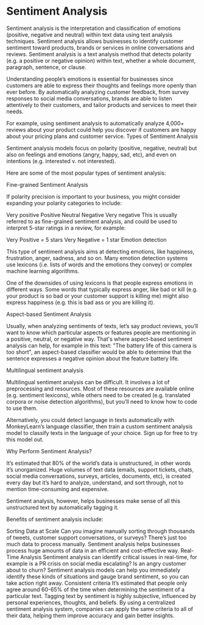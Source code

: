 # Sentiment Analysis
Sentiment analysis is the interpretation and classification of emotions (positive, negative and neutral) within text data using text analysis techniques. Sentiment analysis allows businesses to identify customer sentiment toward products, brands or services in online conversations and reviews.
Sentiment analysis is a text analysis method that detects polarity (e.g. a positive or negative opinion) within text, whether a whole document, paragraph, sentence, or clause.

Understanding people’s emotions is essential for businesses since customers are able to express their thoughts and feelings more openly than ever before. By automatically analyzing customer feedback, from survey responses to social media conversations, brands are able to listen attentively to their customers, and tailor products and services to meet their needs.

For example, using sentiment analysis to automatically analyze 4,000+ reviews about your product could help you discover if customers are happy about your pricing plans and customer service.
Types of Sentiment Analysis

Sentiment analysis models focus on polarity (positive, negative, neutral) but also on feelings and emotions (angry, happy, sad, etc), and even on intentions (e.g. interested v. not interested).

Here are some of the most popular types of sentiment analysis:

Fine-grained Sentiment Analysis

If polarity precision is important to your business, you might consider expanding your polarity categories to include:

Very positive
Positive
Neutral
Negative
Very negative
This is usually referred to as fine-grained sentiment analysis, and could be used to interpret 5-star ratings in a review, for example:

Very Positive = 5 stars
Very Negative = 1 star
Emotion detection

This type of sentiment analysis aims at detecting emotions, like happiness, frustration, anger, sadness, and so on. Many emotion detection systems use lexicons (i.e. lists of words and the emotions they convey) or complex machine learning algorithms.

One of the downsides of using lexicons is that people express emotions in different ways. Some words that typically express anger, like bad or kill (e.g. your product is so bad or your customer support is killing me) might also express happiness (e.g. this is bad ass or you are killing it).

Aspect-based Sentiment Analysis

Usually, when analyzing sentiments of texts, let’s say product reviews, you’ll want to know which particular aspects or features people are mentioning in a positive, neutral, or negative way. That's where aspect-based sentiment analysis can help, for example in this text: "The battery life of this camera is too short", an aspect-based classifier would be able to determine that the sentence expresses a negative opinion about the feature battery life.

Multilingual sentiment analysis

Multilingual sentiment analysis can be difficult. It involves a lot of preprocessing and resources. Most of these resources are available online (e.g. sentiment lexicons), while others need to be created (e.g. translated corpora or noise detection algorithms), but you’ll need to know how to code to use them.

Alternatively, you could detect language in texts automatically with MonkeyLearn’s language classifier, then train a custom sentiment analysis model to classify texts in the language of your choice. Sign up for free to try this model out.

Why Perform Sentiment Analysis?

It’s estimated that 80% of the world’s data is unstructured, in other words it’s unorganized. Huge volumes of text data (emails, support tickets, chats, social media conversations, surveys, articles, documents, etc), is created every day but it’s hard to analyze, understand, and sort through, not to mention time-consuming and expensive.

Sentiment analysis, however, helps businesses make sense of all this unstructured text by automatically tagging it.

Benefits of sentiment analysis include:

Sorting Data at Scale Can you imagine manually sorting through thousands of tweets, customer support conversations, or surveys? There’s just too much data to process manually. Sentiment analysis helps businesses process huge amounts of data in an efficient and cost-effective way.
Real-Time Analysis Sentiment analysis can identify critical issues in real-time, for example is a PR crisis on social media escalating? Is an angry customer about to churn? Sentiment analysis models can help you immediately identify these kinds of situations and gauge brand sentiment, so you can take action right away.
Consistent criteria It’s estimated that people only agree around 60-65% of the time when determining the sentiment of a particular text. Tagging text by sentiment is highly subjective, influenced by personal experiences, thoughts, and beliefs. By using a centralized sentiment analysis system, companies can apply the same criteria to all of their data, helping them improve accuracy and gain better insights.
